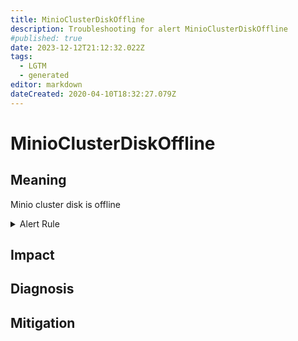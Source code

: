 ```yaml
---
title: MinioClusterDiskOffline
description: Troubleshooting for alert MinioClusterDiskOffline
#published: true
date: 2023-12-12T21:12:32.022Z
tags: 
  - LGTM
  - generated
editor: markdown
dateCreated: 2020-04-10T18:32:27.079Z
---
```


# MinioClusterDiskOffline

## Meaning
[//]: # "Short paragraph that explains what the alert means"
Minio cluster disk is offline

<details>
  <summary>Alert Rule</summary>

{{% rule "minio/minio-internal.yml" "MinioClusterDiskOffline" %}}

<!-- Rule when generated

```yaml
alert: MinioClusterDiskOffline
expr: minio_cluster_drive_offline_total > 0
for: 0m
labels:
    severity: critical
annotations:
    summary: Minio cluster disk offline (instance {{ $labels.instance }})
    description: |-
        Minio cluster disk is offline
          VALUE = {{ $value }}
          LABELS = {{ $labels }}
    runbook: https://github.com/srerun/prometheus-alerts/blob/main/content/runbooks/minio-internal/MinioClusterDiskOffline.md

```

-->

</details>


## Impact
[//]: # "What could / will happen if the alert is not addressed"



## Diagnosis
[//]: # "Steps to take to identify the cause of the problem"



## Mitigation
[//]: # "The steps necessary to resolve the alert"
